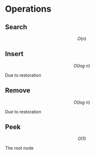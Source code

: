 # Operations

## Search

$$O(n)$$

## Insert

$$O(log\ n)$$

Due to restoration

## Remove

$$O(log\ n)$$

Due to restoration

## Peek

$$O(1)$$

The root node
